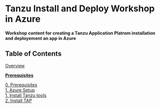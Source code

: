 # Tanzu Install and Deploy Workshop in Azure

#### Workshop content for creating a Tanzu Application Platrom installation and deployement an app in Azure 


## Table of Contents

[Overview](overview.md)<br>

**[Prerequisites](prereqs.md)**

[0. Prerequisites](prereqs.md)<br>
[1. Azure Setup](azure-setup.md)<br>
[1. Install Tanzu tools](tanzu-tools-setup.md)<br>
[2. Install TAP](tap-install.md)<br>

